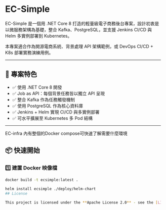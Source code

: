 # EC-Simple

EC-Simple 是一個用 .NET Core 8 打造的輕量級電子商務後台專案，設計初衷是以微服務架構為基礎，整合 Kafka、PostgreSQL，並支援 Jenkins CI/CD 與 Helm 多實例部署到 Kubernetes。

本專案適合作為開源電商系統、背景處理 API 架構範例，或 DevOps CI/CD + K8s 部署實務演練用例。

---

## 🚀 專案特色

- ✅ 使用 .NET Core 8 開發
- ✅ Job as API：每個背景任務皆以獨立 API 呈現
- ✅ 整合 Kafka 作為任務觸發機制
- ✅ 使用 PostgreSQL 作為核心資料庫
- ✅ Jenkins + Helm 實現 CI/CD 與多實例部署
- ✅ 可水平擴展至 Kubernetes 多 Pod 結構

---
EC-infra 內有整個的Docker compose可快速了解需要什麼環境

## 📦 快速開始

### 1️⃣ 建置 Docker 映像檔

```bash
docker build -t ecsimple:latest .

helm install ecsimple ./deploy/helm-chart
## License

This project is licensed under the **Apache License 2.0** - see the [LICENSE](./LICENSE) file for details.
